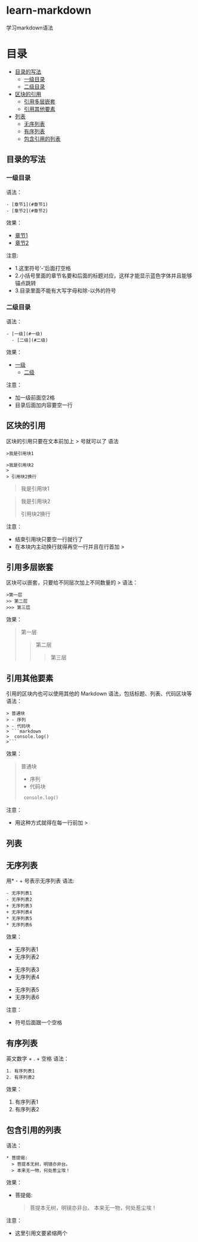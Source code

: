 # learn-markdown
学习markdown语法

# 目录
- [目录的写法](#目录的写法)
  - [一级目录](#一级目录)
  - [二级目录](#二级目录)
- [区块的引用](#区块的引用)
  - [引用多层嵌套](#引用多层嵌套)
  - [引用其他要素](#引用其他要素)
- [列表](#列表)
  - [无序列表](#无序列表)
  - [有序列表](#有序列表)
  - [包含引用的列表](#包含引用的列表) 

  
## 目录的写法
### 一级目录
语法：
```
- [章节1](#章节1)
- [章节2](#章节2)
```
效果：
- [章节1](#章节1)
- [章节2](#章节2)

注意:
- 1.这里符号‘-’后面打空格
- 2.小括号里面的章节名要和后面的标题对应，这样才能显示蓝色字体并且能够锚点跳转
- 3.目录里面不能有大写字母和除-以外的符号

### 二级目录
语法：
```
- [一级](#一级)
  - [二级](#二级)
```
效果：
- [一级](#一级)
  - [二级](#二级)
  
注意：
- 加一级前面空2格
- 目录后面加内容要空一行


## 区块的引用
区块的引用只要在文本前加上 > 号就可以了
语法
```
>我是引用块1

>我是引用块2
>
> 引用块2换行
```
>我是引用块1

>我是引用块2
>
> 引用块2换行

注意：
- 结束引用块只要空一行就行了
- 在本块内主动换行就得再空一行并且在行首加 >

## 引用多层嵌套
区块可以嵌套，只要给不同层次加上不同数量的 >
语法：
```
>第一层
>> 第二层
>>> 第三层
```
效果：
>第一层
>> 第二层
>>> 第三层


## 引用其他要素
引用的区块内也可以使用其他的 Markdown 语法，包括标题、列表、代码区块等
语法：
```
> 普通块
> - 序列
> - 代码块
> ```markdown
>  console.log()
>```
```
效果：
> 普通块
> - 序列
> - 代码块
> ```markdown
>  console.log()
>```

注意：
- 用这种方式就得在每一行前加 >


## 列表
## 无序列表
用* - + 号表示无序列表
语法:
```
- 无序列表1
- 无序列表2
+ 无序列表3
+ 无序列表4
* 无序列表5
* 无序列表6
```
效果：
- 无序列表1
- 无序列表2
+ 无序列表3
+ 无序列表4
* 无序列表5
* 无序列表6

注意：
- 符号后面跟一个空格 

## 有序列表
英文数字 + . + 空格
语法：
```
1. 有序列表1
2. 有序列表2
```
效果：
1. 有序列表1
2. 有序列表2

## 包含引用的列表
语法：
```
* 菩提偈:
  > 菩提本无树，明镜亦非台。
  > 本来无一物，何处惹尘埃！
```
效果：
* 菩提偈:
  > 菩提本无树，明镜亦非台。
  > 本来无一物，何处惹尘埃！
  
注意：
- 这里引用文要紧缩两个


